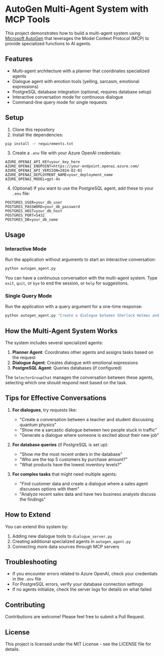 # AutoGen Multi-Agent System with MCP Tools

This project demonstrates how to build a multi-agent system using [Microsoft AutoGen](https://microsoft.github.io/autogen/) that leverages the Model Context Protocol (MCP) to provide specialized functions to AI agents.

## Features

- Multi-agent architecture with a planner that coordinates specialized agents
- Dialogue agent with emotion tools (yelling, sarcasm, emotional expressions)
- PostgreSQL database integration (optional, requires database setup)
- Interactive conversation mode for continuous dialogue
- Command-line query mode for single requests

## Setup

1. Clone this repository
2. Install the dependencies:
```bash
pip install -r requirements.txt
```
3. Create a `.env` file with your Azure OpenAI credentials:
```
AZURE_OPENAI_API_KEY=your_key_here
AZURE_OPENAI_ENDPOINT=https://your-endpoint.openai.azure.com/
AZURE_OPENAI_API_VERSION=2024-02-01
AZURE_OPENAI_DEPLOYMENT_NAME=your_deployment_name
AZURE_OPENAI_MODEL=gpt-4o
```

4. (Optional) If you want to use the PostgreSQL agent, add these to your `.env` file:
```
POSTGRES_USER=your_db_user
POSTGRES_PASSWORD=your_db_password
POSTGRES_HOST=your_db_host
POSTGRES_PORT=5432
POSTGRES_DB=your_db_name
```

## Usage

### Interactive Mode

Run the application without arguments to start an interactive conversation:

```bash
python autogen_agent.py
```

You can have a continuous conversation with the multi-agent system. Type `exit`, `quit`, or `bye` to end the session, or `help` for suggestions.

### Single Query Mode

Run the application with a query argument for a one-time response:

```bash
python autogen_agent.py "Create a dialogue between Sherlock Holmes and Dr. Watson discussing a mysterious case"
```

## How the Multi-Agent System Works

The system includes several specialized agents:

1. **Planner Agent**: Coordinates other agents and assigns tasks based on the request
2. **Dialogue Agent**: Creates dialogue with emotional expressions
3. **PostgreSQL Agent**: Queries databases (if configured)

The `SelectorGroupChat` manages the conversation between these agents, selecting which one should respond next based on the task.

## Tips for Effective Conversations

1. **For dialogues**, try requests like:
   - "Create a conversation between a teacher and student discussing quantum physics"
   - "Show me a sarcastic dialogue between two people stuck in traffic"
   - "Generate a dialogue where someone is excited about their new job"

2. **For database queries** (if PostgreSQL is set up):
   - "Show me the most recent orders in the database"
   - "Who are the top 5 customers by purchase amount?"
   - "What products have the lowest inventory levels?"

3. **For complex tasks** that might need multiple agents:
   - "Find customer data and create a dialogue where a sales agent discusses options with them"
   - "Analyze recent sales data and have two business analysts discuss the findings"

## How to Extend

You can extend this system by:

1. Adding new dialogue tools to `dialogue_server.py`
2. Creating additional specialized agents in `autogen_agent.py`
3. Connecting more data sources through MCP servers

## Troubleshooting

- If you encounter errors related to Azure OpenAI, check your credentials in the `.env` file
- For PostgreSQL errors, verify your database connection settings
- If no agents initialize, check the server logs for details on what failed

## Contributing

Contributions are welcome! Please feel free to submit a Pull Request.

## License

This project is licensed under the MIT License - see the LICENSE file for details.
